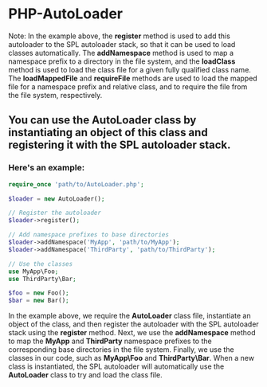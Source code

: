 # PHP-AutoLoader

Note: In the example above, the **register** method is used to add this autoloader to the SPL autoloader stack, so that it can be used to load classes automatically. The **addNamespace** method is used to map a namespace prefix to a directory in the file system, and the **loadClass** method is used to load the class file for a given fully qualified class name. The **loadMappedFile** and **requireFile** methods are used to load the mapped file for a namespace prefix and relative class, and to require the file from the file system, respectively.

## You can use the AutoLoader class by instantiating an object of this class and registering it with the SPL autoloader stack. 
### Here's an example:

```php
require_once 'path/to/AutoLoader.php';

$loader = new AutoLoader();

// Register the autoloader
$loader->register();

// Add namespace prefixes to base directories
$loader->addNamespace('MyApp', 'path/to/MyApp');
$loader->addNamespace('ThirdParty', 'path/to/ThirdParty');

// Use the classes
use MyApp\Foo;
use ThirdParty\Bar;

$foo = new Foo();
$bar = new Bar();
```

In the example above, we require the **AutoLoader** class file, instantiate an object of the class, and then register the autoloader with the SPL autoloader stack using the **register** method. Next, we use the **addNamespace** method to map the **MyApp** and **ThirdParty** namespace prefixes to the corresponding base directories in the file system. Finally, we use the classes in our code, such as **MyApp\Foo** and **ThirdParty\Bar**. When a new class is instantiated, the SPL autoloader will automatically use the **AutoLoader** class to try and load the class file.
